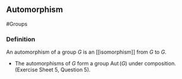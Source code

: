 ## Automorphism
#Groups 
### Definition
An automorphism of a group $G$ is an [[isomorphism]] from $G$ to $G$. 
- The automorphisms of $G$ form a group $\operatorname{Aut}(G)$ under composition. (Exercise Sheet 5, Question 5). 
